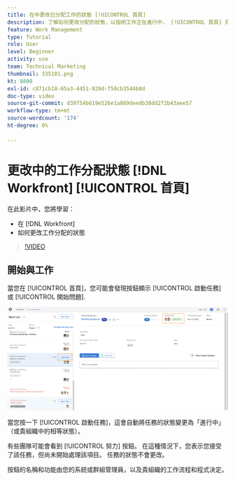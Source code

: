 ```yaml
---
title: 在中更改已分配工作的狀態 [!UICONTROL 首頁]
description: 了解如何更改分配的狀態，以指明工作正在進行中， [!UICONTROL 首頁] 頁面。 了解狀態為何在 [!DNL  Workfront].
feature: Work Management
type: Tutorial
role: User
level: Beginner
activity: use
team: Technical Marketing
thumbnail: 335101.png
kt: 8800
exl-id: c871cb18-65a3-4451-929d-f50cb3544b8d
doc-type: video
source-git-commit: d39754b619e526e1a869deedb38dd2f2b43aee57
workflow-type: tm+mt
source-wordcount: '174'
ht-degree: 0%

---
```


# 更改中的工作分配狀態 [!DNL Workfront] [!UICONTROL 首頁]

在此影片中，您將學習：

* 在 [!DNL  Workfront]
* 如何更改工作分配的狀態

>[!VIDEO](https://video.tv.adobe.com/v/335101/?quality=12)

## 開始與工作

當您在 [!UICONTROL 首頁]，您可能會發現按鈕顯示 [!UICONTROL 啟動任務] 或 [!UICONTROL 開始問題].

![[!DNL Workfront] [!UICONTROL 首頁] 按鈕顯示的頁面 [!UICONTROL 啟動任務].](assets/worker-fundamentals-1.png)

當您按一下 [!UICONTROL 啟動任務]，這會自動將任務的狀態變更為「進行中」（或貴組織中的相等狀態）。

有些團隊可能會看到 [!UICONTROL 努力] 按鈕。 在這種情況下，您表示您接受了該任務，但尚未開始處理該項目。 任務的狀態不會更改。

按鈕的名稱和功能由您的系統或群組管理員，以及貴組織的工作流程和程式決定。

<!---
learn more URLs
--->
